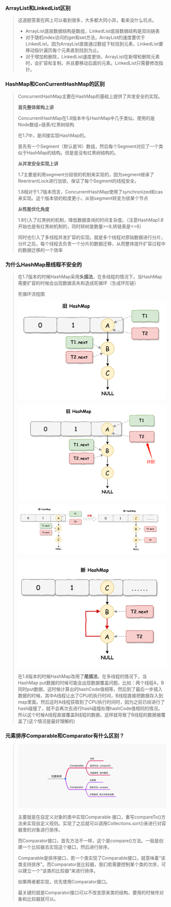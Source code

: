 ### ArrayList和LinkedList区别

> 这道题答案在网上可以看到很多，大多都大同小异，看来没什么坑点。
>
> - ArrayList底层数据结构是数组，LinkedList底层数据结构是双向链表
> - 对于随机index访问的get和set方法，ArrayList的速度要优于LinkedList。因为ArrayList直接通过数组下标找到元素，LinkedList要移动指针遍历每个元素直到找到为止。
> - 对于增加和删除，LinkedList速度更快，ArrayList在新增和删除元素时，会扩容和复制，并且要移动后面的元素。LinkedList只需要修改指针。



### HashMap和ConCurrentHashMap的区别

> ConcurrentHashMap主要在HashMap的基础上提供了并发安全的实现。
>
> **首先整体架构上讲**
>
> ConcurrentHashMap在1.8版本中与HashMap中几乎类似。使用的是Node数组+链表/红黑树结构
>
> 在1.7中，是间接实现HashMap的。
>
> 首先有一个Segment（默认是16）数组，然后每个Segment对应了一个类似于HashMap的结构。但是是没有红黑树结构的。
>
> **从并发安全实现上讲**
>
> 1.7主要是利用segment分段锁的机制来实现的，因为segment继承了ReentrantLock进行加锁，保证了每个Segment的线程安全。
>
> 1.8相对于1.7版本而言，ConcurrentHashMap使用了synchronized和cas来实现。这个版本锁的粒度更小，从锁segment转变为锁某个节点
>
> **从性能优化角度**
>
> 1.8引入了红黑树的机制，降低数据查询的时间复杂度。（注意HashMap1.8开始也是有红黑树机制的，同时转树是数量>=8,转链表是<=6）
>
> 同时也引入了多线程并发扩容的实现。就是多个线程对原始数据进行分片，分片之后，每个线程去负责一个分片的数据迁移，从而整体提升扩容过程中的数据迁移的一个效率



### 为什么HashMap是线程不安全的

> 在1.7版本的时候HashMap采用**头插法**，在多线程的情况下，当HashMap需要扩容的时候会出现数据丢失和造成死循环（生成环形链）
>
> 死循环流程图
>
> ![在这里插入图片描述](集合/4b4cb9d78fed4a5682f580321004ae5c.png)
>
> ![在这里插入图片描述](集合/2ef3d63b0af34da1aacd3fa999c82c00.png)
>
> ![在这里插入图片描述](集合/295ac8ea9c5a4063892e4af850486288.png)
>
> ![在这里插入图片描述](集合/7c304dd6cf6c440bb4330d14c9c9b3af.png)
>
> 在1.8版本的时候HashMap改用了**尾插法**，在多线程的情况下，当HashMap put数据的时候可能会出现数据覆盖问题。比如：两个线程A，B同时put数据，这时候计算出的hashCode值相等，然后到了最后一步插入数据的时候，其中A线程让出了CPU的执行时间，B线程直接把数据存入到map里面。然后这时A线程获取到了CPU执行时间时，因为之前已经进行了hash碰撞了，就不会再次去进行hash碰撞处理hashCode值相同的情况。所以这个时候A线程直接覆盖B线程的数据，这样就导致了B线程的数据被覆盖了(这个情况是最好理解的)



### 元素排序Comparable和Comparator有什么区别？

> ![img](%E9%9B%86%E5%90%88/1620.png)
>
> 主要就是在自定义对象的类中实现Comparable 接口，重写compareTo()方法来实现自定义规则。实现了之后就可以调用Collections.sort()来进行对容器里的对象进行排序。
>
> 而Comparator接口，首先方法不一样，这个是compare()方法。一般是创建一个比较器去实现这个接口，然后进行排序。
>
> Comparable是排序接口，若一个类实现了Comparable接口，就意味着“该类支持排序”。而Comparator是比较器，我们若需要控制某个类的次序，可以建立一个“该类的比较器”来进行排序。	
>
> 如果两者都实现，优先使用Comparator接口。
>
> 最关键的就是Comparator接口可以不改变原来类的结构，要用的时候传对象和比较器就可以。
